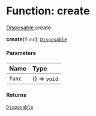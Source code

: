 # Function: create

[Disposable](/en/auto-docs/free-layout-editor/modules/Disposable.md).create

**create**(`func`): [`Disposable`](/en/auto-docs/free-layout-editor/interfaces/Disposable-1.md)

#### Parameters

| Name | Type |
| :------ | :------ |
| `func` | () => `void` |

#### Returns

[`Disposable`](/en/auto-docs/free-layout-editor/interfaces/Disposable-1.md)
